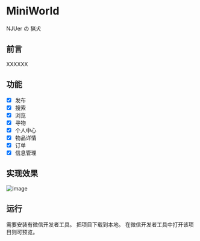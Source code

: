 # MiniWorld
NJUer の 猟犬

## 前言
XXXXXX

## 功能
- [x] 发布
- [x] 搜索
- [x] 浏览
- [x] 寻物
- [x] 个人中心
- [x] 物品详情
- [x] 订单
- [x] 信息管理

## 实现效果
![image](https://XXXXXX.jpg) 

## 运行
需要安装有微信开发者工具。
把项目下载到本地。
在微信开发者工具中打开该项目则可预览。
